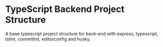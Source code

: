 # TypeScript Backend Project Structure

A base typescript project structure for back-end with express, typescript, tslint, commitlint, editorconfig and husky.
